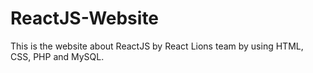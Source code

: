 # ReactJS-Website

This is the website about ReactJS by React Lions team by using HTML, CSS, PHP and MySQL.


